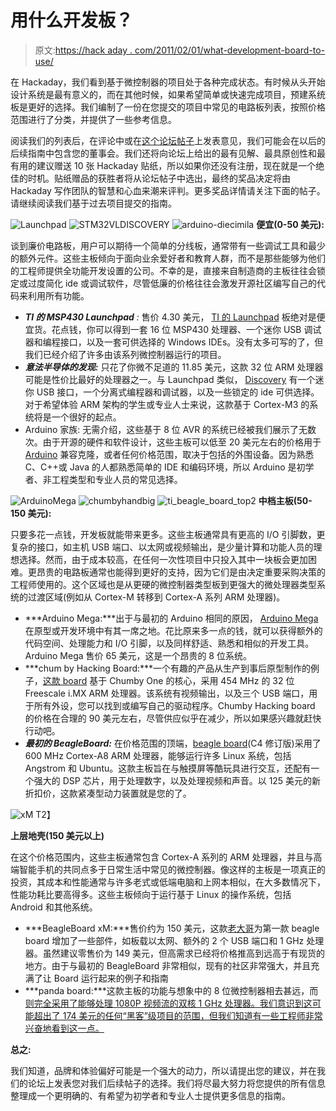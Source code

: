 # 用什么开发板？

> 原文:[https://hack aday . com/2011/02/01/what-development-board-to-use/](https://hackaday.com/2011/02/01/what-development-board-to-use/)

在 Hackaday，我们看到基于微控制器的项目处于各种完成状态。有时候从头开始设计系统是最有意义的，而在其他时候，如果希望简单或快速完成项目，预建系统板是更好的选择。我们编制了一份在您提交的项目中常见的电路板列表，按照价格范围进行了分类，并提供了一些参考信息。

阅读我们的列表后，在评论中或在[这个论坛帖子](http://forums.hackaday.com/viewtopic.php?f=2&t=142)上发表意见，我们可能会在以后的后续指南中包含您的董事会。我们还将向论坛上给出的最有见解、最具原创性和最有用的建议赠送 10 张 Hackaday 贴纸，所以如果你还没有注册，现在就是一个绝佳的时机。贴纸赠品的获胜者将从论坛帖子中选出，最终的奖品决定将由 Hackaday 写作团队的智慧和心血来潮来评判。更多奖品详情请关注下面的帖子。请继续阅读我们基于过去项目提交的指南。

![](../Images/6efe304da496cb7cb430b3bc853a64c7.png "Launchpad")
![](../Images/d38accc3bf5a0b7873732ab2a52d5c81.png "STM32VLDISCOVERY")
![](../Images/daa34df29bbc73b130e781580dd63ae0.png "arduino-diecimila")
**便宜(0-50 美元):**

谈到廉价电路板，用户可以期待一个简单的分线板，通常带有一些调试工具和最少的额外元件。这些主板倾向于面向业余爱好者和教育人群，而不是那些能够为他们的工程师提供全功能开发设置的公司。不幸的是，直接来自制造商的主板往往会锁定或过度简化 ide 或调试软件，尽管低廉的价格往往会激发开源社区编写自己的代码来利用所有功能。

*   ***TI 的 MSP430 Launchpad** :* 售价 4.30 美元， [TI 的 Launchpad](http://hackaday.com/2010/06/22/ti-makes-a-big-bid-for-the-hobby-market/) 板绝对是便宜货。花点钱，你可以得到一套 16 位 MSP430 处理器、一个迷你 USB 调试器和编程接口，以及一套可供选择的 Windows IDEs。没有太多可写的了，但我们已经介绍了许多由该系列微控制器运行的项目。
*   ***意法半导体的发现:*** 只花了你微不足道的 11.85 美元，这款 32 位 ARM 处理器可能是性价比最好的处理器之一。与 Launchpad 类似， [Discovery](http://hackaday.com/2010/10/12/arm-prototyping-on-the-cheap-with-stm32-discovery/) 有一个迷你 USB 接口，一个分离式编程器和调试器，以及一些锁定的 ide 可供选择。对于希望体验 ARM 架构的学生或专业人士来说，这款基于 Cortex-M3 的系统将是一个很好的起点。
*   Arduino 家族: 无需介绍，这些基于 8 位 AVR 的系统已经被我们展示了无数次。由于开源的硬件和软件设计，这些主板可以低至 20 美元左右的价格用于 [Arduino](http://hackaday.com/2011/01/19/arduino-the-documentary/) 兼容克隆，或者任何价格范围，取决于包括的外围设备。因为熟悉 C、C++或 Java 的人都熟悉简单的 IDE 和编码环境，所以 Arduino 是初学者、非工程类型和专业人员的常见选择。

![](../Images/84d6eb569fe566ad9855e716a47b80f8.png "ArduinoMega")
![](../Images/603ca754de5343c3e5c05bb425216341.png "chumbyhandbig")
![](../Images/a4be2e7828f3ff58d2e73d39777cbc3e.png "ti_beagle_board_top2")
**中档主板(50-150 美元):**

只要多花一点钱，开发板就能带来更多。这些主板通常具有更高的 I/O 引脚数，更复杂的接口，如主机 USB 端口、以太网或视频输出，是少量计算和功能人员的理想选择。然而，由于成本较高，在任何一次性项目中只投入其中一块板会更加困难。更昂贵的电路板通常也能得到更好的支持，因为它们是由决定重要采购决策的工程师使用的。这个区域也是从更硬的微控制器类型板到更强大的微处理器类型系统的过渡区域(例如从 Cortex-M 转移到 Cortex-A 系列 ARM 处理器)。

*   ***Arduino Mega:***出于与最初的 Arduino 相同的原因， [Arduino Mega](http://arduino.cc/en/Main/ArduinoBoardMega) 在原型或开发环境中有其一席之地。花比原来多一点的钱，就可以获得额外的代码空间、处理能力和 I/O 引脚，以及同样舒适、熟悉和相似的开发工具。Arduino Mega 售价 65 美元，这是一个昂贵的 8 位系统。
*   ***chum by Hacking Board:***一个有趣的产品从生产到事后原型制作的例子，[这款 board](http://wiki.chumby.com/mediawiki/index.php/Chumby_hacker_board) 基于 Chumby One 的核心，采用 454 MHz 的 32 位 Freescale i.MX ARM 处理器。该系统有视频输出，以及三个 USB 端口，用于所有外设，您可以找到或编写自己的驱动程序。Chumby Hacking board 的价格在合理的 90 美元左右，尽管供应似乎在减少，所以如果感兴趣就赶快行动吧。
*   ***最初的 BeagleBoard:*** 在价格范围的顶端，[beagle board](http://beagleboard.org/hardware)(C4 修订版)采用了 600 MHz Cortex-A8 ARM 处理器，能够运行许多 Linux 系统，包括 Angstrom 和 Ubuntu。这款主板旨在与触摸屏等酷玩具进行交互，还配有一个强大的 DSP 芯片，用于处理数字，以及处理视频和声音。以 125 美元的新折扣价，这款紧凑型动力装置就是您的了。

![](../Images/9d9e49e7589b16604bd302bcf84bfe48.png "xM")
T2】

**上层地壳(150 美元以上)**

在这个价格范围内，这些主板通常包含 Cortex-A 系列的 ARM 处理器，并且与高端智能手机的共同点多于日常生活中常见的微控制器。像这样的主板是一项真正的投资，其成本和性能通常与许多老式或低端电脑和上网本相似，在大多数情况下，性能功耗比要高得多。这些主板倾向于运行基于 Linux 的操作系统，包括 Android 和其他系统。

*   ***BeagleBoard xM:***售价约为 150 美元，这款[老大哥](http://beagleboard.org/hardware-xM)为第一款 beagle board 增加了一些部件，如板载以太网、额外的 2 个 USB 端口和 1 GHz 处理器。虽然建议零售价为 149 美元，但高需求已经将价格推高到远高于有现货的地方。由于与最初的 BeagleBoard 非常相似，现有的社区非常强大，并且充满了让 Board 运行起来的例子和指南
*   ***panda board:***这款主板的功能与想象中的 8 位微控制器相去甚远，而[则完全采用了能够处理 1080P 视频流的双核 1 GHz 处理器。我们意识到这可能超出了 174 美元的任何“黑客”级项目的范围，但我们知道有一些工程师非常兴奋地看到这一点。](http://pandaboard.org/)

**总之:**

我们知道，品牌和体验偏好可能是一个强大的动力，所以请提出您的建议，并在我们的论坛上发表您对我们后续帖子的选择。我们将尽最大努力将您提供的所有信息整理成一个更明确的、有希望为初学者和专业人士提供更多信息的指南。